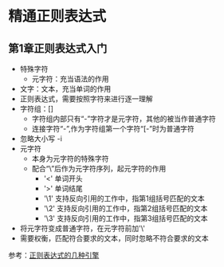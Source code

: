 # 精通正则表达式
## 第1章正则表达式入门
* 特殊字符
   * 元字符：充当语法的作用
* 文字：文本，充当单词的作用
* 正则表达式，需要按照字符来进行逐一理解
* 字符组：[]
   * 字符组内部只有“-”字符才是元字符，其他的被当作普通字符
   * 连接字符“-”,作为字符组第一个字符“[-”时为普通字符
* 忽略大小写 -i
* 元字符
   * 本身为元字符的特殊字符
   * 配合“\”后作为元字符序列，起元字符的作用
      * '\<' 单词开头
      * '\>' 单词结尾
      * '\1' 支持反向引用的工作中，指第1组括号匹配的文本
      * '\2' 支持反向引用的工作中，指第2组括号匹配的文本
      * '\3' 支持反向引用的工作中，指第3组括号匹配的文本
* 将元字符变成普通字符，在元字符前加'\\'
* 需要权衡，匹配符合要求的文本，同时忽略不符合要求的文本




参考：[正则表达式的几种引擎](http://www.xuebuyuan.com/1361558.html)